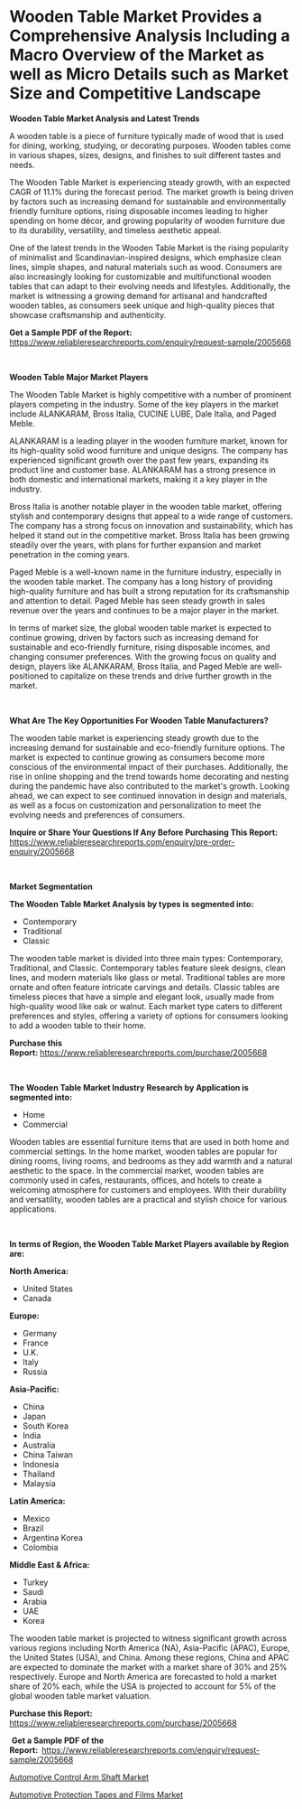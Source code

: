 <p><h1>Wooden Table Market Provides a Comprehensive Analysis Including a Macro Overview of the Market as well as Micro Details such as Market Size and Competitive Landscape</h1></p><p><strong>Wooden Table Market Analysis and Latest Trends</strong></p>
<p><p>A wooden table is a piece of furniture typically made of wood that is used for dining, working, studying, or decorating purposes. Wooden tables come in various shapes, sizes, designs, and finishes to suit different tastes and needs.</p><p>The Wooden Table Market is experiencing steady growth, with an expected CAGR of 11.1% during the forecast period. The market growth is being driven by factors such as increasing demand for sustainable and environmentally friendly furniture options, rising disposable incomes leading to higher spending on home décor, and growing popularity of wooden furniture due to its durability, versatility, and timeless aesthetic appeal.</p><p>One of the latest trends in the Wooden Table Market is the rising popularity of minimalist and Scandinavian-inspired designs, which emphasize clean lines, simple shapes, and natural materials such as wood. Consumers are also increasingly looking for customizable and multifunctional wooden tables that can adapt to their evolving needs and lifestyles. Additionally, the market is witnessing a growing demand for artisanal and handcrafted wooden tables, as consumers seek unique and high-quality pieces that showcase craftsmanship and authenticity.</p></p>
<p><strong>Get a Sample PDF of the Report:&nbsp;</strong> <a href="https://www.reliableresearchreports.com/enquiry/request-sample/2005668">https://www.reliableresearchreports.com/enquiry/request-sample/2005668</a></p>
<p>&nbsp;</p>
<p><strong>Wooden Table Major Market Players</strong></p>
<p><p>The Wooden Table Market is highly competitive with a number of prominent players competing in the industry. Some of the key players in the market include ALANKARAM, Bross Italia, CUCINE LUBE, Dale Italia, and Paged Meble.</p><p>ALANKARAM is a leading player in the wooden furniture market, known for its high-quality solid wood furniture and unique designs. The company has experienced significant growth over the past few years, expanding its product line and customer base. ALANKARAM has a strong presence in both domestic and international markets, making it a key player in the industry.</p><p>Bross Italia is another notable player in the wooden table market, offering stylish and contemporary designs that appeal to a wide range of customers. The company has a strong focus on innovation and sustainability, which has helped it stand out in the competitive market. Bross Italia has been growing steadily over the years, with plans for further expansion and market penetration in the coming years.</p><p>Paged Meble is a well-known name in the furniture industry, especially in the wooden table market. The company has a long history of providing high-quality furniture and has built a strong reputation for its craftsmanship and attention to detail. Paged Meble has seen steady growth in sales revenue over the years and continues to be a major player in the market.</p><p>In terms of market size, the global wooden table market is expected to continue growing, driven by factors such as increasing demand for sustainable and eco-friendly furniture, rising disposable incomes, and changing consumer preferences. With the growing focus on quality and design, players like ALANKARAM, Bross Italia, and Paged Meble are well-positioned to capitalize on these trends and drive further growth in the market.</p></p>
<p>&nbsp;</p>
<p><strong>What Are The Key Opportunities For Wooden Table Manufacturers?</strong></p>
<p><p>The wooden table market is experiencing steady growth due to the increasing demand for sustainable and eco-friendly furniture options. The market is expected to continue growing as consumers become more conscious of the environmental impact of their purchases. Additionally, the rise in online shopping and the trend towards home decorating and nesting during the pandemic have also contributed to the market's growth. Looking ahead, we can expect to see continued innovation in design and materials, as well as a focus on customization and personalization to meet the evolving needs and preferences of consumers.</p></p>
<p><strong>Inquire or Share Your Questions If Any Before Purchasing This Report:</strong> <a href="https://www.reliableresearchreports.com/enquiry/pre-order-enquiry/2005668">https://www.reliableresearchreports.com/enquiry/pre-order-enquiry/2005668</a></p>
<p>&nbsp;</p>
<p><strong>Market Segmentation</strong></p>
<p><strong>The Wooden Table Market Analysis by types is segmented into:</strong></p>
<p><ul><li>Contemporary</li><li>Traditional</li><li>Classic</li></ul></p>
<p><p>The wooden table market is divided into three main types: Contemporary, Traditional, and Classic. Contemporary tables feature sleek designs, clean lines, and modern materials like glass or metal. Traditional tables are more ornate and often feature intricate carvings and details. Classic tables are timeless pieces that have a simple and elegant look, usually made from high-quality wood like oak or walnut. Each market type caters to different preferences and styles, offering a variety of options for consumers looking to add a wooden table to their home.</p></p>
<p><strong>Purchase this Report:&nbsp;</strong><a href="https://www.reliableresearchreports.com/purchase/2005668">https://www.reliableresearchreports.com/purchase/2005668</a></p>
<p>&nbsp;</p>
<p><strong>The Wooden Table Market Industry Research by Application is segmented into:</strong></p>
<p><ul><li>Home</li><li>Commercial</li></ul></p>
<p><p>Wooden tables are essential furniture items that are used in both home and commercial settings. In the home market, wooden tables are popular for dining rooms, living rooms, and bedrooms as they add warmth and a natural aesthetic to the space. In the commercial market, wooden tables are commonly used in cafes, restaurants, offices, and hotels to create a welcoming atmosphere for customers and employees. With their durability and versatility, wooden tables are a practical and stylish choice for various applications.</p></p>
<p>&nbsp;</p>
<p><strong>In terms of Region, the Wooden Table Market Players available by Region are:</strong></p>
<p>
    <p> <strong> North America: </strong>
        <ul>
            <li>United States</li>
            <li>Canada</li>
        </ul>
        </p> 
    <p> <strong> Europe: </strong>
        <ul>
            <li>Germany</li>
            <li>France</li>
            <li>U.K.</li>
            <li>Italy</li>
            <li>Russia</li>
        </ul>
        </p> 
    <p> <strong> Asia-Pacific: </strong>
        <ul>
            <li>China</li>
            <li>Japan</li>
            <li>South Korea</li>
            <li>India</li>
            <li>Australia</li>
            <li>China Taiwan</li>
            <li>Indonesia</li>
            <li>Thailand</li>
            <li>Malaysia</li>
        </ul>
        </p> 
    <p> <strong> Latin America: </strong>
        <ul>
            <li>Mexico</li>
            <li>Brazil</li>
            <li>Argentina Korea</li>
            <li>Colombia</li>
        </ul>
        </p> 
    <p> <strong> Middle East & Africa: </strong>
        <ul>
            <li>Turkey</li>
            <li>Saudi</li>
            <li>Arabia</li>
            <li>UAE</li>
            <li>Korea</li>
        </ul>
    </p>
    </p>
<p><p>The wooden table market is projected to witness significant growth across various regions including North America (NA), Asia-Pacific (APAC), Europe, the United States (USA), and China. Among these regions, China and APAC are expected to dominate the market with a market share of 30% and 25% respectively. Europe and North America are forecasted to hold a market share of 20% each, while the USA is projected to account for 5% of the global wooden table market valuation.</p></p>
<p><strong>Purchase this Report: </strong><a href="https://www.reliableresearchreports.com/purchase/2005668">https://www.reliableresearchreports.com/purchase/2005668</a></p>
<p>&nbsp;<strong>Get a Sample PDF of the Report:&nbsp;&nbsp;</strong><a href="https://www.reliableresearchreports.com/enquiry/request-sample/2005668">https://www.reliableresearchreports.com/enquiry/request-sample/2005668</a></p>
<p><strong></strong></p>
<p><p><a href="https://cute-banjo-8ca.notion.site/Automotive-Control-Arm-Shaft-Market-Research-Report-The-Key-To-Successful-Business-Strategy-Forecas-1ca5e172bc904f32965d9cc5285703a7">Automotive Control Arm Shaft Market</a></p><p><a href="https://unruly-ladybug-44b.notion.site/Automotive-Protection-Tapes-and-Films-Market-Research-Report-Reveals-The-Latest-Trends-And-Opportuni-5a5a957728724b929262f28d30c5553f">Automotive Protection Tapes and Films Market</a></p></p>
